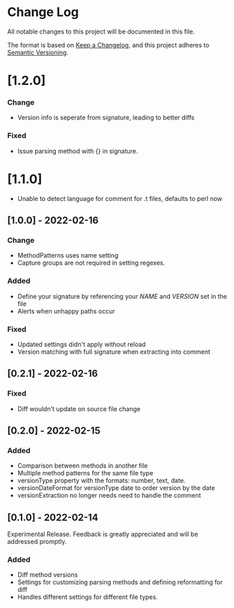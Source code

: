 # Change Log
All notable changes to this project will be documented in this file.

The format is based on [Keep a Changelog](https://keepachangelog.com/en/1.0.0/),
and this project adheres to [Semantic Versioning](https://semver.org/spec/v2.0.0.html).

# [1.2.0]
### Change
- Version info is seperate from signature, leading to better diffs
### Fixed
- Issue parsing method with {} in signature. 

# [1.1.0]
- Unable to detect language for comment for .t files, defaults to perl now

## [1.0.0] - 2022-02-16
### Change
- MethodPatterns uses name setting
- Capture groups are not required in setting regexes.

### Added
- Define your signature by referencing your $NAME$ and $VERSION$ set in the file
- Alerts when unhappy paths occur

### Fixed
- Updated settings didn't apply without reload
- Version matching with full signature when extracting into comment

## [0.2.1] - 2022-02-16
### Fixed
- Diff wouldn't update on source file change

## [0.2.0] - 2022-02-15
### Added
- Comparison between methods in another file
- Multiple method patterns for the same file type
- versionType property with the formats: number, text, date.
- versionDateFormat for versionType date to order version by the date
- versionExtraction no longer needs need to handle the comment

## [0.1.0] - 2022-02-14
Experimental Release. Feedback is greatly appreciated and will be addressed promptly.
### Added
- Diff method versions
- Settings for customizing parsing methods and defining reformatting for diff
- Handles different settings for different file types. 
